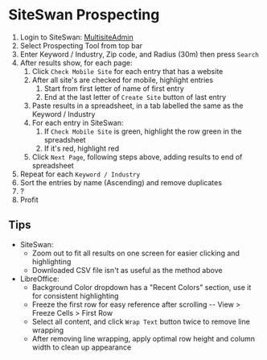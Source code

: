 # SiteSwan Prospecting

1. Login to SiteSwan: [MultisiteAdmin](https://auth.multisiteadmin.com/manage/login)
2. Select Prospecting Tool from top bar
3. Enter Keyword / Industry, Zip code, and Radius (30m) then press `Search`
4. After results show, for each page:
   1. Click `Check Mobile Site` for each entry that has a website
   2. After all site's are checked for mobile, highlight entries
      1. Start from first letter of name of first entry
      2. End at the last letter of `Create Site` button of last entry
   3. Paste results in a spreadsheet, in a tab labelled the same as the Keyword / Industry
   4. For each entry in SiteSwan:
      1. If `Check Mobile Site` is green, highlight the row green in the spreadsheet
      2. If it's red, highlight red
   5. Click `Next Page`, following steps above, adding results to end of spreadsheet
5. Repeat for each `Keyword / Industry`
6. Sort the entries by name (Ascending) and remove duplicates
7. ?
8. Profit

## Tips

* SiteSwan:
  * Zoom out to fit all results on one screen for easier clicking and highlighting
  * Downloaded CSV file isn't as useful as the method above
* LibreOffice:
  * Background Color dropdown has a "Recent Colors" section, use it for consistent highlighting
  * Freeze the first row for easy reference after scrolling -- View > Freeze Cells > First Row
  * Select all content, and click `Wrap Text` button twice to remove line wrapping
  * After removing line wrapping, apply optimal row height and column width to clean up appearance